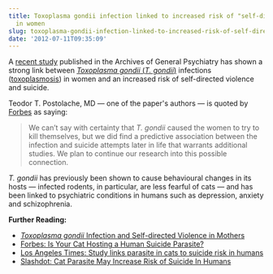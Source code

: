 ```yaml
---
title: Toxoplasma gondii infection linked to increased risk of "self-directed violence"
  in women
slug: toxoplasma-gondii-infection-linked-to-increased-risk-of-self-directed-violence-in-women
date: '2012-07-11T09:35:09'
---
```


A [recent study](http://archpsyc.jamanetwork.com/article.aspx?articleid=1206779 "Toxoplasma gondii Infection and Self-directed Violence in Mothers") published in the Archives of General Psychiatry has shown a strong link between [*Toxoplasma gondii* (*T. gondii*)](http://en.wikipedia.org/wiki/Toxoplasma_gondii) infections ([toxoplasmosis](http://en.wikipedia.org/wiki/Toxoplasmosis)) in women and an increased risk of self-directed violence and suicide.

<!--more-->

Teodor T. Postolache, MD &mdash; one of the paper's authors &mdash; is quoted by [Forbes](http://www.forbes.com/sites/daviddisalvo/2012/07/05/is-your-cat-hosting-a-human-suicide-parasite/ "Is Your Cat Hosting a Human Suicide Parasite?") as saying:
> We can’t say with certainty that *T. gondii* caused the women to try to kill themselves, but we did find a predictive association between the infection and suicide attempts later in life that warrants additional studies. We plan to continue our research into this possible connection.

*T. gondii* has previously been shown to cause behavioural changes in its hosts &mdash; infected rodents, in particular, are less fearful of cats &mdash; and has been linked to psychiatric conditions in humans such as depression, anxiety and schizophrenia.

**Further Reading:**

* [*Toxoplasma gondii* Infection and Self-directed Violence in Mothers](http://archpsyc.jamanetwork.com/article.aspx?articleid=1206779)
* [Forbes: Is Your Cat Hosting a Human Suicide Parasite?](http://www.forbes.com/sites/daviddisalvo/2012/07/05/is-your-cat-hosting-a-human-suicide-parasite/)
* [Los Angeles Times: Study links parasite in cats to suicide risk in humans](http://www.latimes.com/news/science/la-sci-parasite-suicide-risk-20120707,0,6408832.story)
* [Slashdot: Cat Parasite May Increase Risk of Suicide In Humans](http://science.slashdot.org/story/12/07/08/215246/cat-parasite-may-increase-risk-of-suicide-in-humans)



